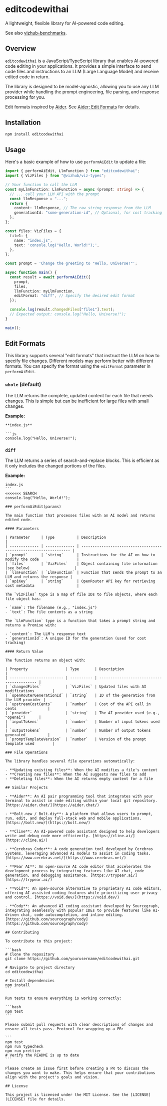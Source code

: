 # editcodewithai

A lightweight, flexible library for AI-powered code editing.

See also [vizhub-benchmarks](https://github.com/vizhub-core/vizhub-benchmarks).

## Overview

`editcodewithai` is a JavaScript/TypeScript library that enables AI-powered code editing in your applications. It provides a simple interface to send code files and instructions to an LLM (Large Language Model) and receive edited code in return.

The library is designed to be model-agnostic, allowing you to use any LLM provider while handling the prompt engineering, file parsing, and response processing for you.

Edit formats inspired by [Aider](https://aider.chat/). See [Aider: Edit Formats](https://aider.chat/docs/more/edit-formats.html) for details.

## Installation

```bash
npm install editcodewithai
```

## Usage

Here's a basic example of how to use `performAiEdit` to update a file:

```typescript
import { performAiEdit, LlmFunction } from "editcodewithai";
import { VizFiles } from "@vizhub/viz-types";

// Your function to call the LLM
const myLlmFunction: LlmFunction = async (prompt: string) => {
  // ... call your LLM API with the prompt
  const llmResponse = "...";
  return {
    content: llmResponse, // The raw string response from the LLM
    generationId: "some-generation-id", // Optional, for cost tracking with OpenRouter
  };
};

const files: VizFiles = {
  file1: {
    name: "index.js",
    text: 'console.log("Hello, World!");',
  },
};

const prompt = 'Change the greeting to "Hello, Universe!"';

async function main() {
  const result = await performAiEdit({
    prompt,
    files,
    llmFunction: myLlmFunction,
    editFormat: "diff", // Specify the desired edit format
  });

  console.log(result.changedFiles["file1"].text);
  // Expected output: console.log("Hello, Universe!");
}

main();
```

## Edit Formats

This library supports several "edit formats" that instruct the LLM on how to specify file changes. Different models may perform better with different formats. You can specify the format using the `editFormat` parameter in `performAiEdit`.

### `whole` (default)

The LLM returns the complete, updated content for each file that needs changes. This is simple but can be inefficient for large files with small changes.

**Example:**

````
**index.js**

```js
console.log("Hello, Universe!");
````

### `diff`

The LLM returns a series of search-and-replace blocks. This is efficient as it only includes the changed portions of the files.

**Example:**

````
index.js
```
<<<<<<< SEARCH
console.log("Hello, World!");

### performAiEdit(params)

The main function that processes files with an AI model and returns edited code.

#### Parameters

| Parameter     | Type          | Description                                                       |
| ------------- | ------------- | ----------------------------------------------------------------- |
| `prompt`      | `string`      | Instructions for the AI on how to modify the code                 |
| `files`       | `VizFiles`    | Object containing file information (see below)                    |
| `llmFunction` | `LlmFunction` | Function that sends the prompt to an LLM and returns the response |
| `apiKey`      | `string`      | OpenRouter API key for retrieving cost metadata                   |

The `VizFiles` type is a map of file IDs to file objects, where each file object has:

- `name`: The filename (e.g., "index.js")
- `text`: The file contents as a string

The `LlmFunction` type is a function that takes a prompt string and returns a Promise with:

- `content`: The LLM's response text
- `generationId`: A unique ID for the generation (used for cost tracking)

#### Return Value

The function returns an object with:

| Property                 | Type       | Description                                |
| ------------------------ | ---------- | ------------------------------------------ |
| `changedFiles`           | `VizFiles` | Updated files with AI modifications        |
| `openRouterGenerationId` | `string`   | ID of the generation from the LLM provider |
| `upstreamCostCents`      | `number`   | Cost of the API call in cents              |
| `provider`               | `string`   | The AI provider used (e.g., "openai")      |
| `inputTokens`            | `number`   | Number of input tokens used                |
| `outputTokens`           | `number`   | Number of output tokens generated          |
| `promptTemplateVersion`  | `number`   | Version of the prompt template used        |

### File Operations

The library handles several file operations automatically:

- **Updating existing files**: When the AI modifies a file's content
- **Creating new files**: When the AI suggests new files to add
- **Deleting files**: When the AI returns empty content for a file

## Similar Projects

- **Aider**: An AI pair programming tool that integrates with your terminal to assist in code editing within your local git repository. [https://aider.chat/](https://aider.chat/)

- **Bolt.new / Bolt.diy**: A platform that allows users to prompt, run, edit, and deploy full-stack web and mobile applications. [https://bolt.new/](https://bolt.new/)

- **Cline**: An AI-powered code assistant designed to help developers write and debug code more efficiently. [https://cline.ai/](https://cline.ai/)

- **Cerebras Coder**: A code generation tool developed by Cerebras Systems, leveraging advanced AI models to assist in coding tasks. [https://www.cerebras.net/](https://www.cerebras.net/)

- **Pear AI**: An open-source AI code editor that accelerates the development process by integrating features like AI chat, code generation, and debugging assistance. [https://trypear.ai/](https://trypear.ai/)

- **Void**: An open-source alternative to proprietary AI code editors, offering AI-assisted coding features while prioritizing user privacy and control. [https://void.dev/](https://void.dev/)

- **Cody**: An advanced AI coding assistant developed by Sourcegraph, integrating seamlessly with popular IDEs to provide features like AI-driven chat, code autocompletion, and inline editing. [https://github.com/sourcegraph/cody](https://github.com/sourcegraph/cody)

## Contributing

To contribute to this project:

```bash
# Clone the repository
git clone https://github.com/yourusername/editcodewithai.git

# Navigate to project directory
cd editcodewithai

# Install dependencies
npm install
```

Run tests to ensure everything is working correctly:

```bash
npm test
```

Please submit pull requests with clear descriptions of changes and ensure all tests pass. Protocol for wrapping up a PR:

```
npm test
npm run typecheck
npm run prettier
# Verify the README is up to date
```

Please create an issue first before creating a PR to discuss the changes you want to make. This helps ensure that your contributions align with the project's goals and vision.

## License

This project is licensed under the MIT License. See the [LICENSE](LICENSE) file for details.
````
